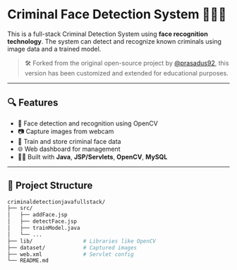 # Criminal Face Detection System 👮‍♂️🧠

This is a full-stack Criminal Detection System using **face recognition technology**. The system can detect and recognize known criminals using image data and a trained model.

> 🛠️ Forked from the original open-source project by [@prasadus92](https://github.com/prasadus92/Face-Recognition), this version has been customized and extended for educational purposes.

---

## 🔍 Features

- 🔎 Face detection and recognition using OpenCV
- 📷 Capture images from webcam
- 🧠 Train and store criminal face data
- 🌐 Web dashboard for management
- 🧑‍💻 Built with **Java**, **JSP/Servlets**, **OpenCV**, **MySQL**

---

## 📁 Project Structure

```bash
criminaldetectionjavafullstack/
├── src/
│   ├── addFace.jsp
│   ├── detectFace.jsp
│   ├── trainModel.java
│   └── ...
├── lib/                # Libraries like OpenCV
├── dataset/            # Captured images
├── web.xml             # Servlet config
└── README.md

